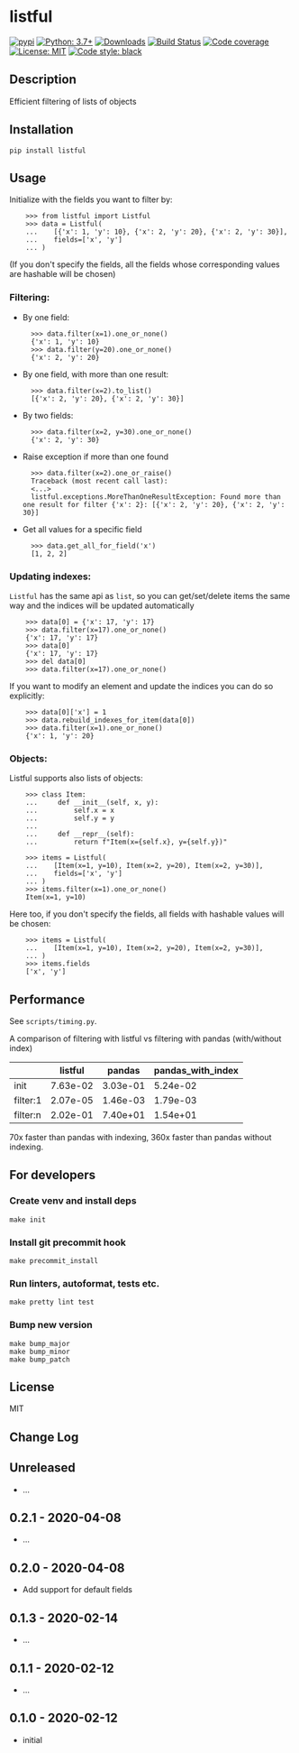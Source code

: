 # listful

[![pypi](https://badge.fury.io/py/listful.svg)](https://pypi.org/project/listful)
[![Python: 3.7+](https://img.shields.io/badge/Python-3.8+-blue.svg)](https://pypi.org/project/listful)
[![Downloads](https://img.shields.io/pypi/dm/listful.svg)](https://pypistats.org/packages/listful)
[![Build Status](https://travis-ci.org/d1618033/listful.svg?branch=master)](https://travis-ci.org/d1618033/listful)
[![Code coverage](https://codecov.io/gh/d1618033/listful/branch/master/graph/badge.svg)](https://codecov.io/gh/d1618033/listful)
[![License: MIT](https://img.shields.io/badge/License-MIT-green.svg)](https://en.wikipedia.org/wiki/MIT_License)
[![Code style: black](https://img.shields.io/badge/code%20style-black-000000.svg)](https://github.com/ambv/black)

## Description

Efficient filtering of lists of objects

## Installation

    pip install listful

## Usage


Initialize with the fields you want to filter by:

        >>> from listful import Listful
        >>> data = Listful(
        ...    [{'x': 1, 'y': 10}, {'x': 2, 'y': 20}, {'x': 2, 'y': 30}], 
        ...    fields=['x', 'y']
        ... )

(If you don't specify the fields, all the fields whose corresponding values are hashable will be chosen)


### Filtering:

* By one field:

        >>> data.filter(x=1).one_or_none()
        {'x': 1, 'y': 10}
        >>> data.filter(y=20).one_or_none()
        {'x': 2, 'y': 20}

* By one field, with more than one result:

        >>> data.filter(x=2).to_list()
        [{'x': 2, 'y': 20}, {'x': 2, 'y': 30}]


* By two fields:

        >>> data.filter(x=2, y=30).one_or_none()
        {'x': 2, 'y': 30}


* Raise exception if more than one found

        >>> data.filter(x=2).one_or_raise()
        Traceback (most recent call last):
        <...>
        listful.exceptions.MoreThanOneResultException: Found more than one result for filter {'x': 2}: [{'x': 2, 'y': 20}, {'x': 2, 'y': 30}]


* Get all values for a specific field


        >>> data.get_all_for_field('x')
        [1, 2, 2]


### Updating indexes:

`Listful` has the same api as `list`, so you can get/set/delete items the same way 
and the indices will be updated automatically


        >>> data[0] = {'x': 17, 'y': 17}
        >>> data.filter(x=17).one_or_none()
        {'x': 17, 'y': 17}
        >>> data[0]
        {'x': 17, 'y': 17}
        >>> del data[0]
        >>> data.filter(x=17).one_or_none()

If you want to modify an element and update the indices you can do so explicitly:

        >>> data[0]['x'] = 1
        >>> data.rebuild_indexes_for_item(data[0])
        >>> data.filter(x=1).one_or_none()
        {'x': 1, 'y': 20}



### Objects:

Listful supports also lists of objects:


        >>> class Item:
        ...     def __init__(self, x, y):
        ...         self.x = x
        ...         self.y = y
        ...
        ...     def __repr__(self):
        ...         return f"Item(x={self.x}, y={self.y})"

        >>> items = Listful(
        ...    [Item(x=1, y=10), Item(x=2, y=20), Item(x=2, y=30)], 
        ...    fields=['x', 'y']
        ... )
        >>> items.filter(x=1).one_or_none()
        Item(x=1, y=10)


Here too, if you don't specify the fields, all fields with hashable values will be chosen:


        >>> items = Listful(
        ...    [Item(x=1, y=10), Item(x=2, y=20), Item(x=2, y=30)], 
        ... )
        >>> items.fields
        ['x', 'y']


## Performance

See `scripts/timing.py`. 

A comparison of filtering with listful vs filtering with pandas (with/without index)

|   | listful | pandas | pandas_with_index |
| --- | --- | --- | --- |
| init | 7.63e-02 | 3.03e-01 | 5.24e-02 |
| filter:1 | 2.07e-05 | 1.46e-03 | 1.79e-03 |
| filter:n | 2.02e-01 | 7.40e+01 | 1.54e+01 |

70x faster than pandas with indexing, 360x faster than pandas without indexing.

## For developers

### Create venv and install deps

    make init

### Install git precommit hook

    make precommit_install

### Run linters, autoformat, tests etc.

    make pretty lint test

### Bump new version

    make bump_major
    make bump_minor
    make bump_patch

## License

MIT

## Change Log

Unreleased
-----

* ...

0.2.1 - 2020-04-08
-----

* ...

0.2.0 - 2020-04-08
-----

* Add support for default fields

0.1.3 - 2020-02-14
-----

* ...

0.1.1 - 2020-02-12
-----

* ...

0.1.0 - 2020-02-12
-----

* initial
